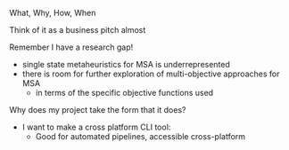 
What, Why, How, When

Think of it as a business pitch almost


Remember I have a research gap!
- single state metaheuristics for MSA is underrepresented
- there is room for further exploration of multi-objective approaches for MSA
	- in terms of the specific objective functions used



Why does my project take the form that it does?
- I want to make a cross platform CLI tool:
	- Good for automated pipelines, accessible cross-platform


